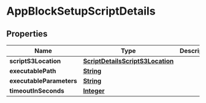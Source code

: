 

# AppBlockSetupScriptDetails


## Properties

| Name | Type | Description | Notes |
|------------ | ------------- | ------------- | -------------|
|**scriptS3Location** | [**ScriptDetailsScriptS3Location**](ScriptDetailsScriptS3Location.md) |  |  |
|**executablePath** | [**String**](String.md) |  |  |
|**executableParameters** | [**String**](String.md) |  |  [optional] |
|**timeoutInSeconds** | [**Integer**](Integer.md) |  |  |



